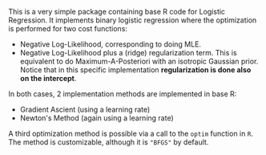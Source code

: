 This is a very simple package containing base R code for Logistic Regression. It implements binary logistic regression where
the optimization is performed for two cost functions:

- Negative Log-Likelihood, corresponding to doing MLE.
- Negative Log-Likelihood plus a (ridge) regularization term. This is equivalent to do Maximum-A-Posteriori with an isotropic
  Gaussian prior. Notice that in this specific implementation **regularization is done also on the intercept**.
  
In both cases, 2 implementation methods are implemented in base R:

- Gradient Ascient (using a learning rate)
- Newton's Method (again using a learning rate)

A third optimization method is possible via a call to the `optim` function in `R`. The method is customizable, although it is
`"BFGS"` by default.
